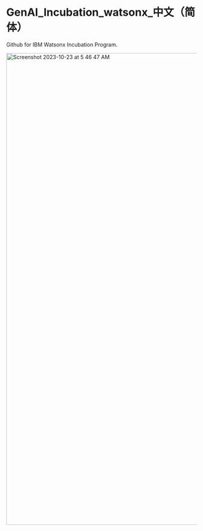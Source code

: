 # GenAI_Incubation_watsonx_中文（简体）

Github for IBM Watsonx Incubation Program. 


<img width="1251" alt="Screenshot 2023-10-23 at 5 46 47 AM" src="https://github.com/xysong1201/Incubation_watsonx_Chinese/blob/main/images/agenda.png">
